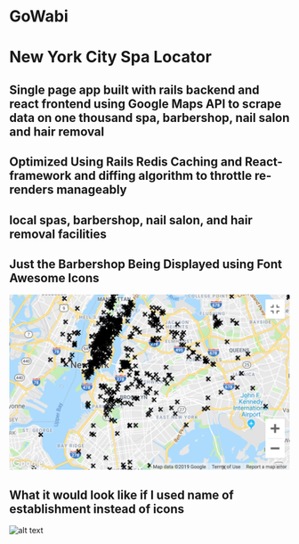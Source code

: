 # GoWabi
# New York City Spa Locator
## Single page app built with rails backend and react frontend using Google Maps API to scrape data on one thousand spa, barbershop, nail salon and hair removal
## Optimized Using Rails Redis Caching and React-framework and diffing algorithm to throttle re-renders manageably
## local spas, barbershop, nail salon, and hair removal facilities
## Just the Barbershop Being Displayed using Font Awesome Icons 
![alt text](https://github.com/SammoMichael/GoWabi/blob/master/GoWabi/app/assets/images/Screen%20Shot%202562-02-05%20at%2010.44.42%20PM.png)
## What it would look like if I used name of establishment instead of icons
![alt text](https://github.com/SammoMichael/GoWabi/blob/master/GoWabi/app/assets/images/Screen%20Shot%202562-02-05%20at%206.52.54%20PM.png)

